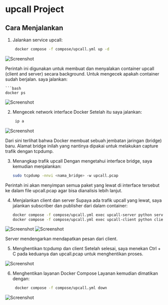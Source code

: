 # upcall Project
## Cara Menjalankan

1. Jalankan service upcall:
   
   ```bash
    docker compose -f compose/upcall.yml up -d

![Screenshot](/upcall/images/image1.png)

Perintah ini digunakan untuk membuat dan menyalakan container upcall (client and server) secara background.
Untuk mengecek apakah container sudah berjalan. saya jalankan:
    
    ```bash
    docker ps

![Screenshot](/upcall/images/image2.png)

2. Mengecek network interface Docker
Setelah itu saya jalankan:
    
    ```bash
     ip a

![Screenshot](/upcall/images/image3.png)


Dari sini terlihat bahwa Docker membuat sebuah jembatan jaringan (bridge) baru. Alamat bridge inilah yang nantinya dipakai untuk melakukan capture trafik dengan tcpdump.

3. Menangkap trafik upcall
Dengan mengetahui interface bridge, saya kemudian menjalankan:
    
    ```bash
    sudo tcpdump -nnvi <nama_bridge> -w upcall.pcap

Perintah ini akan menyimpan semua paket yang lewat di interface tersebut ke dalam file upcall.pcap agar bisa dianalisis lebih lanjut.

4. Menjalankan client dan server
Supaya ada trafik upcall yang lewat, saya jalankan subscriber dan publisher dari dalam container:
    
    ```bash
    docker compose -f compose/upcall.yml exec upcall-server python servercall.py
    docker compose -f compose/upcall.yml exec upcall-client python clientcall.py

![Screenshot](/upcall/images/image4.png)
![Screenshot](/upcall/images/image6.png)

Server mendengarkan mendapatkan pesan dari client.

5. Menghentikan tcpdump dan client
Setelah selesai, saya menekan Ctrl + C pada keduanya dan upcall.pcap untuk menghentikan proses.

![Screenshot](/upcall/images/image7.png)

6. Menghentikan layanan Docker Compose
Layanan kemudian dimatikan dengan:
    
    ```bash
     docker compose -f compose/upcall.yml down

![Screenshot](/upcall/images/image8.png)
